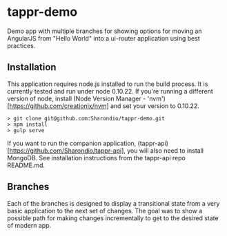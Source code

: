 # tappr-demo
Demo app with multiple branches for showing options for moving an AngularJS from "Hello World" into a ui-router application using best practices.

## Installation
This application requires node.js installed to run the build process. It is currently tested and run under node 0.10.22. If you're running a different version of node, install (Node Version Manager - 'nvm')[https://github.com/creationix/nvm] and set your version to 0.10.22.

    > git clone git@github.com:Sharondio/tappr-demo.git
    > npm install
    > gulp serve

If you want to run the companion application, (tappr-api)[https://github.com/Sharondio/tappr-api], you will also need to install MongoDB. See installation instructions from the tappr-api repo README.md.

## Branches
Each of the branches is designed to display a transitional state from a very basic application to the next set of changes. The goal was to show a possible path for making changes incrementally to get to the desired state of modern app.
